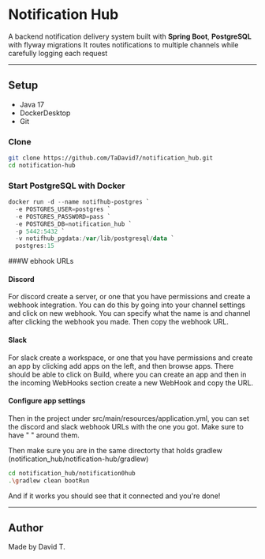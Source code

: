 # Notification Hub

A backend notification delivery system built with **Spring Boot**, **PostgreSQL** with flyway migrations
It routes notifications to multiple channels while carefully logging each request

---

## Setup
- Java 17
- DockerDesktop
- Git

### Clone
```bash
git clone https://github.com/TaDavid7/notification_hub.git
cd notification-hub
```

### Start PostgreSQL with Docker

```powershell
docker run -d --name notifhub-postgres `
  -e POSTGRES_USER=postgres `
  -e POSTGRES_PASSWORD=pass `
  -e POSTGRES_DB=notification_hub `
  -p 5442:5432 `
  -v notifhub_pgdata:/var/lib/postgresql/data `
  postgres:15
```

###W ebhook URLs

#### Discord
For discord create a server, or one that you have permissions and create a webhook integration. You can do this by going into your channel settings and click on new webhook. You can specify what the name is and channel after clicking the webhook you made. Then copy the webhook URL.

#### Slack
For slack create a workspace, or one that you have permissions and create an app by clicking add apps on the left, and then browse apps. There should be able to click on Build, where you can create an app and then in the incoming WebHooks section create a new WebHook and copy the URL.

#### Configure app settings
Then in the project under src/main/resources/application.yml, you can set the discord and slack webhook URLs with the one you got. Make sure to have " " around them.

Then make sure you are in the same directorty that holds gradlew (notification_hub/notification-hub/gradlew)
```bash
cd notification_hub/notification0hub
.\gradlew clean bootRun
```

And if it works you should see that it connected and you're done!

---

## Author
Made by David T.

